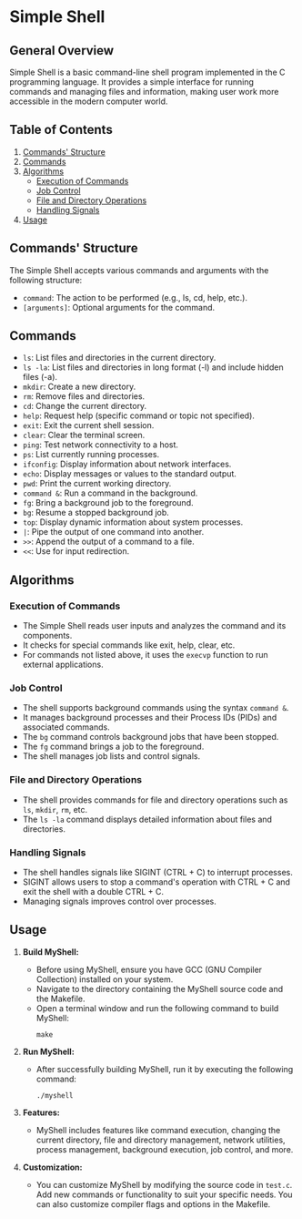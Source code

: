 # Simple Shell

## General Overview

Simple Shell is a basic command-line shell program implemented in the C programming language. It provides a simple interface for running commands and managing files and information, making user work more accessible in the modern computer world.

## Table of Contents

1. [Commands' Structure](#commands-structure)
2. [Commands](#commands)
3. [Algorithms](#algorithms)
   - [Execution of Commands](#execution-of-commands)
   - [Job Control](#job-control)
   - [File and Directory Operations](#file-and-directory-operations)
   - [Handling Signals](#handling-signals)
4. [Usage](#usage)

## Commands' Structure

The Simple Shell accepts various commands and arguments with the following structure:


- `command`: The action to be performed (e.g., ls, cd, help, etc.).
- `[arguments]`: Optional arguments for the command.

## Commands

- `ls`: List files and directories in the current directory.
- `ls -la`: List files and directories in long format (-l) and include hidden files (-a).
- `mkdir`: Create a new directory.
- `rm`: Remove files and directories.
- `cd`: Change the current directory.
- `help`: Request help (specific command or topic not specified).
- `exit`: Exit the current shell session.
- `clear`: Clear the terminal screen.
- `ping`: Test network connectivity to a host.
- `ps`: List currently running processes.
- `ifconfig`: Display information about network interfaces.
- `echo`: Display messages or values to the standard output.
- `pwd`: Print the current working directory.
- `command &`: Run a command in the background.
- `fg`: Bring a background job to the foreground.
- `bg`: Resume a stopped background job.
- `top`: Display dynamic information about system processes.
- `|`: Pipe the output of one command into another.
- `>>`: Append the output of a command to a file.
- `<<`: Use for input redirection.

## Algorithms

### Execution of Commands

- The Simple Shell reads user inputs and analyzes the command and its components.
- It checks for special commands like exit, help, clear, etc.
- For commands not listed above, it uses the `execvp` function to run external applications.

### Job Control

- The shell supports background commands using the syntax `command &`.
- It manages background processes and their Process IDs (PIDs) and associated commands.
- The `bg` command controls background jobs that have been stopped.
- The `fg` command brings a job to the foreground.
- The shell manages job lists and control signals.

### File and Directory Operations

- The shell provides commands for file and directory operations such as `ls`, `mkdir`, `rm`, etc.
- The `ls -la` command displays detailed information about files and directories.

### Handling Signals

- The shell handles signals like SIGINT (CTRL + C) to interrupt processes.
- SIGINT allows users to stop a command's operation with CTRL + C and exit the shell with a double CTRL + C.
- Managing signals improves control over processes.

## Usage

1. **Build MyShell:**

   - Before using MyShell, ensure you have GCC (GNU Compiler Collection) installed on your system.
   - Navigate to the directory containing the MyShell source code and the Makefile.
   - Open a terminal window and run the following command to build MyShell:
     ```
     make
     ```

2. **Run MyShell:**

   - After successfully building MyShell, run it by executing the following command:
     ```
     ./myshell
     ```

3. **Features:**

   - MyShell includes features like command execution, changing the current directory, file and directory management, network utilities, process management, background execution, job control, and more.

4. **Customization:**

   - You can customize MyShell by modifying the source code in `test.c`. Add new commands or functionality to suit your specific needs. You can also customize compiler flags and options in the Makefile.
